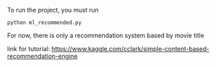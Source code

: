 To run the project, you must run
```
python ml_recommended.py
```

For now, there is only a recommendation system based by movie title

link for tutorial:
https://www.kaggle.com/cclark/simple-content-based-recommendation-engine
